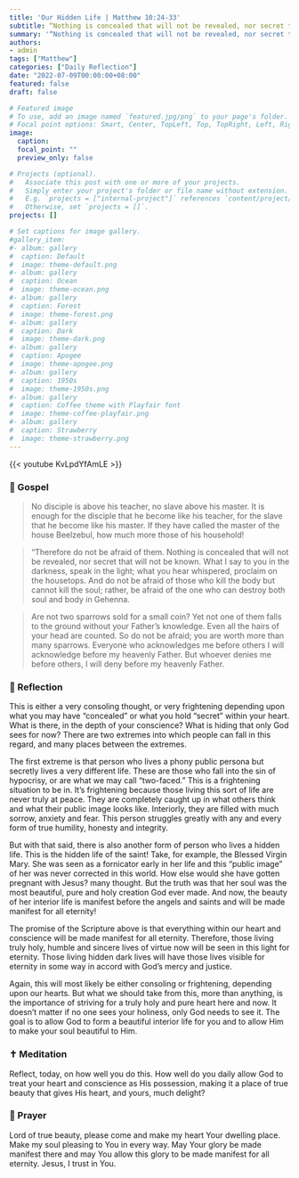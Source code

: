 ```yaml
---
title: 'Our Hidden Life | Matthew 10:24-33'
subtitle: “Nothing is concealed that will not be revealed, nor secret that will not be known.”  Matthew 10:26b'
summary: '“Nothing is concealed that will not be revealed, nor secret that will not be known.”  Matthew 10:26b'
authors:
- admin
tags: ["Matthew"]
categories: ["Daily Reflection"]
date: "2022-07-09T00:00:00+08:00"
featured: false
draft: false

# Featured image
# To use, add an image named `featured.jpg/png` to your page's folder.
# Focal point options: Smart, Center, TopLeft, Top, TopRight, Left, Right, BottomLeft, Bottom, BottomRight
image:
  caption:
  focal_point: ""
  preview_only: false

# Projects (optional).
#   Associate this post with one or more of your projects.
#   Simply enter your project's folder or file name without extension.
#   E.g. `projects = ["internal-project"]` references `content/project/deep-learning/index.md`.
#   Otherwise, set `projects = []`.
projects: []

# Set captions for image gallery.
#gallery_item:
#- album: gallery
#  caption: Default
#  image: theme-default.png
#- album: gallery
#  caption: Ocean
#  image: theme-ocean.png
#- album: gallery
#  caption: Forest
#  image: theme-forest.png
#- album: gallery
#  caption: Dark
#  image: theme-dark.png
#- album: gallery
#  caption: Apogee
#  image: theme-apogee.png
#- album: gallery
#  caption: 1950s
#  image: theme-1950s.png
#- album: gallery
#  caption: Coffee theme with Playfair font
#  image: theme-coffee-playfair.png
#- album: gallery
#  caption: Strawberry
#  image: theme-strawberry.png
---
```


{{< youtube KvLpdYfAmLE >}}

### :love_letter: Gospel
> No disciple is above his teacher, no slave above his master. It is enough for the disciple that he become like his teacher, for the slave that he become like his master. If they have called the master of the house Beelzebul, how much more those of his household!

> “Therefore do not be afraid of them. Nothing is concealed that will not be revealed, nor secret that will not be known. What I say to you in the darkness, speak in the light; what you hear whispered, proclaim on the housetops. And do not be afraid of those who kill the body but cannot kill the soul; rather, be afraid of the one who can destroy both soul and body in Gehenna.

> Are not two sparrows sold for a small coin? Yet not one of them falls to the ground without your Father’s knowledge. Even all the hairs of your head are counted. So do not be afraid; you are worth more than many sparrows. Everyone who acknowledges me before others I will acknowledge before my heavenly Father. But whoever denies me before others, I will deny before my heavenly Father.

### :speech_balloon: Reflection
This is either a very consoling thought, or very frightening depending upon what you may have “concealed” or what you hold “secret” within your heart.  What is there, in the depth of your conscience?  What is hiding that only God sees for now?  There are two extremes into which people can fall in this regard, and many places between the extremes.

The first extreme is that person who lives a phony public persona but secretly lives a very different life.  These are those who fall into the sin of hypocrisy, or are what we may call “two-faced.”  This is a frightening situation to be in.  It’s frightening because those living this sort of life are never truly at peace.  They are completely caught up in what others think and what their public image looks like.  Interiorly, they are filled with much sorrow, anxiety and fear.  This person struggles greatly with any and every form of true humility, honesty and integrity.

But with that said, there is also another form of person who lives a hidden life.  This is the hidden life of the saint! Take, for example, the Blessed Virgin Mary.  She was seen as a fornicator early in her life and this “public image” of her was never corrected in this world.  How else would she have gotten pregnant with Jesus? many thought.  But the truth was that her soul was the most beautiful, pure and holy creation God ever made.  And now, the beauty of her interior life is manifest before the angels and saints and will be made manifest for all eternity!

The promise of the Scripture above is that everything within our heart and conscience will be made manifest for all eternity.  Therefore, those living truly holy, humble and sincere lives of virtue now will be seen in this light for eternity.  Those living hidden dark lives will have those lives visible for eternity in some way in accord with God’s mercy and justice.

Again, this will most likely be either consoling or frightening, depending upon our hearts.  But what we should take from this, more than anything, is the importance of striving for a truly holy and pure heart here and now.  It doesn’t matter if no one sees your holiness, only God needs to see it.  The goal is to allow God to form a beautiful interior life for you and to allow Him to make your soul beautiful to Him.

### :latin_cross: Meditation
Reflect, today, on how well you do this.  How well do you daily allow God to treat your heart and conscience as His possession, making it a place of true beauty that gives His heart, and yours, much delight?

### :pray: Prayer
Lord of true beauty, please come and make my heart Your dwelling place.  Make my soul pleasing to You in every way.  May Your glory be made manifest there and may You allow this glory to be made manifest for all eternity.  Jesus, I trust in You.
